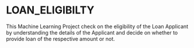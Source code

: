 # LOAN_ELIGIBILTY
This Machine Learning Project check on the eligibility of the Loan Applicant by understanding the details of the Applicant and decide on whether to provide loan of the respective amount or not.
